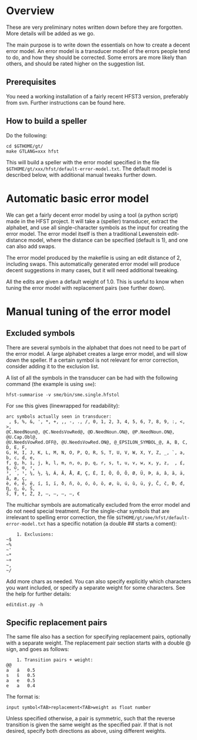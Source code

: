 # Overview

These are very preliminary notes written down before they are forgotten. More details will be added as we go.

The main purpose is to write down the essentials on how to create a decent error model. An error model is a transducer model of the errors people tend to do, and how they should be corrected. Some errors are more likely than others, and should be rated higher on the suggestion list.

## Prerequisites

You need a working installation of a fairly recent HFST3 version, preferably from svn. Further instructions can be found here.

## How to build a speller

Do the following:

```
cd $GTHOME/gt/
make GTLANG=xxx hfst
```

This will build a speller with the error model specified in the file `$GTHOME/gt/xxx/hfst/default-error-model.txt`. The default model is described below, with additional manual tweaks further down.

# Automatic basic error model

We can get a fairly decent error model by using a tool (a python script) made in the HFST project. It will take a (speller) transducer, extract the alphabet, and use all single-character symbols as the input for creating the error model. The error model itself is then a traditional Lewenstein edit-distance model, where the distance can be specified (default is 1), and one can also add swaps.

The error model produced by the makefile is using an edit distance of 2, including swaps. This automatically generated error model will produce decent suggestions in many cases, but it will need additional tweaking.

All the edits are given a default weight of 1.0. This is useful to know when tuning the error model with replacement pairs (see further down).

# Manual tuning of the error model

## Excluded symbols

There are several symbols in the alphabet that does not need to be part of the error model. A large alphabet creates a large error model, and will slow down the speller. If a certain symbol is not relevant for error correction, consider adding it to the exclusion list.

A list of all the symbols in the transducer can be had with the following command (the example is using `sme`):

```
hfst-summarise -v sme/bin/sme.single.hfstol
```

For `sme` this gives (linewrapped for readability):

```
arc symbols actually seen in transducer:
 , $, %, &, ', *, +, ,, -, ., /, 0, 1, 2, 3, 4, 5, 6, 7, 8, 9, :, <, >,
@C.NeedNoun@, @C.NeedsVowRed@, @D.NeedNoun.ON@, @P.NeedNoun.ON@, @U.Cap.Obl@,
@U.NeedsVowRed.OFF@, @U.NeedsVowRed.ON@, @_EPSILON_SYMBOL_@, A, B, C, D, E, F,
G, H, I, J, K, L, M, N, O, P, Q, R, S, T, U, V, W, X, Y, Z, _, `, a, b, c, d, e,
f, g, h, i, j, k, l, m, n, o, p, q, r, s, t, u, v, w, x, y, z,  , £, §, ©, ®, ²,
³, ´, ¹, ¼, ½, ¾, Á, Ä, Å, Æ, Ç, É, Í, Ò, Ó, Ö, Ø, Ü, Þ, á, â, ã, ä, å, æ, ç,
è, é, ê, ë, í, î, ï, ð, ñ, ò, ó, ô, ö, ø, ù, ú, û, ü, ý, Č, č, Đ, đ, Ŋ, ŋ, ō, Š,
š, Ŧ, ŧ, Ž, ž, ‒, –, —, ―, €
```

The multichar symbols are automatically excluded from the error model and do not need special treatment. For the single-char symbols that are irrelevant to spelling error correction, the file `$GTHOME/gt/sme/hfst/default-error-model.txt` has a specific notation (a double ## starts a coment):

```
    1. Exclusions:
~$
~%
~'
~*
~+
~,
~/
```

Add more chars as needed. You can also specify explicitly which characters you want included, or specify a separate weight for some characters. See the help for further details:

```
editdist.py -h
```

## Specific replacement pairs

The same file also has a section for specifying replacement pairs, optionally with a separate weight. The replacement pair section starts with a double @ sign, and goes as follows:

```
    1. Transition pairs + weight:
@@
a	á	0.5
s	š	0.5
a	e	0.5
e	a	0.4
```

The format is:

```
input symbol<TAB>replacement<TAB>weight as float number
```

Unless specified otherwise, a pair is symmetric, such that the reverse transition is given the same weight as the specified pair. If that is not desired, specify both directions as above, using different weights.
